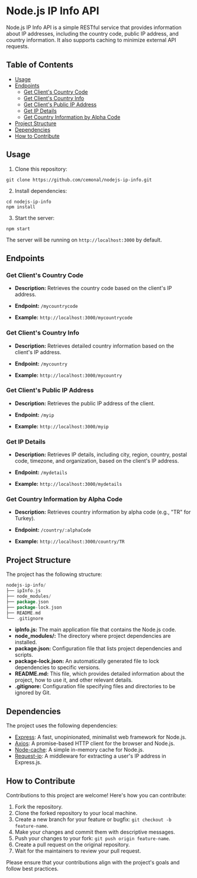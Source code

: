 # Node.js IP Info API

Node.js IP Info API is a simple RESTful service that provides information about IP addresses, including the country code, public IP address, and country information. It also supports caching to minimize external API requests.

## Table of Contents

- [Usage](#usage)
- [Endpoints](#endpoints)
  - [Get Client's Country Code](#get-clients-country-code)
  - [Get Client's Country Info](#get-clients-country-info)
  - [Get Client's Public IP Address](#get-clients-public-ip-address)
  - [Get IP Details](#get-ip-details)
  - [Get Country Information by Alpha Code](#get-country-information-by-alpha-code)
- [Project Structure](#project-structure)
- [Dependencies](#dependencies)
- [How to Contribute](#how-to-contribute)

## Usage

1. Clone this repository:

```shell
git clone https://github.com/cemonal/nodejs-ip-info.git
```

2. Install dependencies:

```shell
cd nodejs-ip-info
npm install
```

3. Start the server:

```shell
npm start
```

The server will be running on `http://localhost:3000` by default.

## Endpoints

### Get Client's Country Code

- **Description:** Retrieves the country code based on the client's IP address.

- **Endpoint:** `/mycountrycode`

- **Example:** `http://localhost:3000/mycountrycode`

### Get Client's Country Info

- **Description:** Retrieves detailed country information based on the client's IP address.

- **Endpoint:** `/mycountry`

- **Example:** `http://localhost:3000/mycountry`

### Get Client's Public IP Address

- **Description:** Retrieves the public IP address of the client.

- **Endpoint:** `/myip`

- **Example:** `http://localhost:3000/myip`

### Get IP Details

- **Description:** Retrieves IP details, including city, region, country, postal code, timezone, and organization, based on the client's IP address.

- **Endpoint:** `/mydetails`

- **Example:** `http://localhost:3000/mydetails`

### Get Country Information by Alpha Code

- **Description:** Retrieves country information by alpha code (e.g., "TR" for Turkey).

- **Endpoint:** `/country/:alphaCode`

- **Example:** `http://localhost:3000/country/TR`

## Project Structure

The project has the following structure:

```go
nodejs-ip-info/
├── ipInfo.js
├── node_modules/
├── package.json
├── package-lock.json
├── README.md
└── .gitignore
```

- **ipInfo.js:** The main application file that contains the Node.js code.
- **node_modules/:** The directory where project dependencies are installed.
- **package.json:** Configuration file that lists project dependencies and scripts.
- **package-lock.json:** An automatically generated file to lock dependencies to specific versions.
- **README.md:** This file, which provides detailed information about the project, how to use it, and other relevant details.
- **.gitignore:** Configuration file specifying files and directories to be ignored by Git.

## Dependencies

The project uses the following dependencies:

- [Express](https://expressjs.com/): A fast, unopinionated, minimalist web framework for Node.js.
- [Axios](https://axios-http.com/): A promise-based HTTP client for the browser and Node.js.
- [Node-cache](https://www.npmjs.com/package/node-cache): A simple in-memory cache for Node.js.
- [Request-ip](https://www.npmjs.com/package/request-ip): A middleware for extracting a user's IP address in Express.js.

## How to Contribute

Contributions to this project are welcome! Here's how you can contribute:

1. Fork the repository.
2. Clone the forked repository to your local machine.
3. Create a new branch for your feature or bugfix: `git checkout -b feature-name`.
4. Make your changes and commit them with descriptive messages.
5. Push your changes to your fork: `git push origin feature-name`.
6. Create a pull request on the original repository.
7. Wait for the maintainers to review your pull request.

Please ensure that your contributions align with the project's goals and follow best practices.
